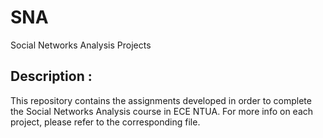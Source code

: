 # SNA
 Social Networks Analysis Projects
 
 ## Description :
 
This repository contains the assignments developed in order to complete the Social Networks Analysis course in ECE NTUA. For more info on each project, please refer to the corresponding file.
